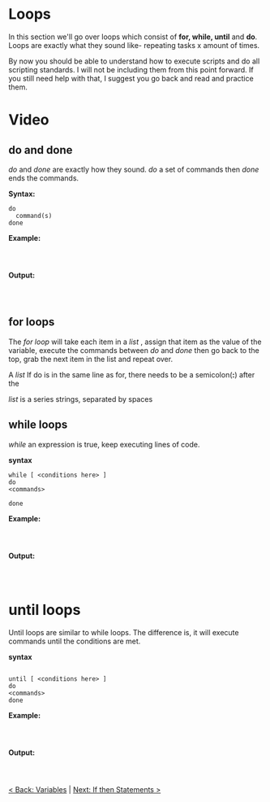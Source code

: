 # Loops

In this section we'll go over loops which consist of **for, while, until** and **do**. Loops are exactly what they sound like- repeating tasks x amount of times.

By now you should be able to understand how to execute scripts and do all scripting standards. I will not be including them from this point forward. If you still need help with that, I suggest you go back and read and practice them.

# Video


## do and done

*do* and *done* are exactly how they sound. *do* a set of commands then *done* ends the commands.

**Syntax:**

```
do
  command(s)
done

```

**Example:**

```



```

**Output:**


```



```


## for loops

The *for loop* will take each item in a *list* , assign that item as the value of the variable, execute the commands between *do* and *done* then go back to the top, grab the next item in the list and repeat over.

A *list*
If do is in the same line as for, there needs to be a semicolon(**:**) after the

*list*  is a series strings, separated by spaces

## while loops

*while* an expression is true, keep executing lines of code.

**syntax**

```
while [ <conditions here> ]
do
<commands>

done

```  

**Example:**

```



```

**Output:**


```



```

# until loops

Until loops are similar to while loops. The difference is, it will execute commands until the conditions are met.

**syntax**

```

until [ <conditions here> ]
do
<commands>
done

```

**Example:**

```



```

**Output:**


```



```

[< Back: Variables](https://sxcdennis.github.io/basic-shell-scripting/Variables "Variables") | [Next: If then Statements >](https://sxcdennis.github.io/basic-shell-scripting/If%20then%20Statements "If then Statements")
